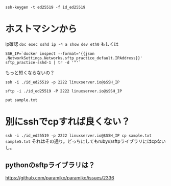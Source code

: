 `ssh-keygen -t ed25519 -f id_ed25519`

# ホストマシンから
ip確認
`doc exec sshd ip -4 a show dev eth0`
もしくは
```
SSH_IP=`docker inspect --format='{{json .NetworkSettings.Networks.sftp_practice_default.IPAddress}}' sftp_practice-sshd-1 | tr -d '"'`
```
もっと短くならないの？

`ssh -i ./id_ed25519 -p 2222 linuxserver.io@$SSH_IP`

```
sftp -i ./id_ed25519 -P 2222 linuxserver.io@$SSH_IP

put sample.txt
```

# 別にsshでcpすれば良くない？
`ssh -i ./id_ed25519 -p 2222 linuxserver.io@$SSH_IP cp sample.txt sample5.txt`
それはその通り。どっちにしてもrubyのsftpライブラリにはcpないし。

## pythonのsftpライブラリは？
https://github.com/paramiko/paramiko/issues/2336